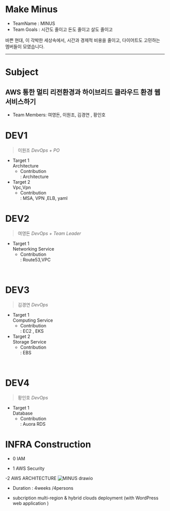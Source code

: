 # Make Minus 
- TeamName : MINUS
- Team Goals : 시간도 줄이고 돈도 줄이고 살도 줄이고

바쁜 현대, 이 각박한 세상속에서, 시간과 경제적 비용을 줄이고, 다이어트도 고민하는 멤버들이 모였습니다. 

----
# Subject 
## AWS 통한 멀티 리전환경과 하이브리드 클라우드 환경 웹서비스하기


- Team Members: 여영돈, 이원조, 김경연 , 황인호



# DEV1
> 이원조  _DevOps + PO_
- Target 1 <br/>
Architecture
  -  Contribution <br/>
: Architecture
- Target 2 <br/>
Vpc,Vpn
  - Contribution <br/>
: MSA, VPN ,ELB, yaml

# DEV2
> 여영돈 
_DevOps + Team Leader_
- Target 1 <br/>
 Networking Service
  - Contribution <br/>
: Route53,VPC  
<br/>

# DEV3
> 김경연 _DevOps_  
- Target 1 <br/>
Computing Service 
  - Contribution <br/>
: EC2 , EKS
- Target 2 <br/>
Storage Service
  - Contribution <br/>
 : EBS

<br/>

# DEV4
> 황인호 _DevOps_
- Target 1 <br/>
Database 
  -  Contribution <br/>
: Auora RDS 

 
# INFRA Construction
- 0 IAM 

- 1  AWS Security 
 
-2 AWS ARCHITECTURE
![MINUS drawio](https://user-images.githubusercontent.com/69344905/221841627-0305da07-65c4-4622-bf6a-564fb2d53f58.svg)

- Duration : 4weeks /4persons

- subcription
multi-region & hybrid clouds deployment (with WordPress web application ) 

